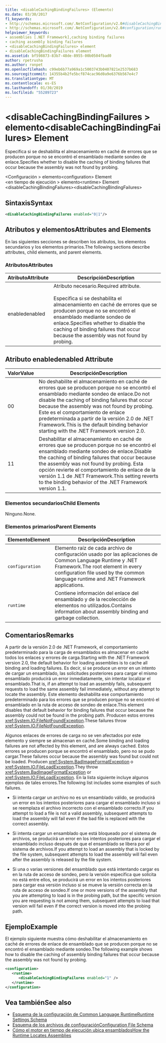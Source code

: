 ```yaml
---
title: <disableCachingBindingFailures> (Elemento)
ms.date: 03/30/2017
f1_keywords:
- http://schemas.microsoft.com/.NetConfiguration/v2.0#disableCachingBindingFailures
- http://schemas.microsoft.com/.NetConfiguration/v2.0#configuration/runtime/disableCachingBindingFailures
helpviewer_keywords:
- assemblies [.NET Framework],caching binding failures
- caching assembly binding failures
- <disableCachingBindingFailures> element
- disableCachingBindingFailures element
ms.assetid: bf598873-83b7-48de-8955-00b0504fbad0
author: rpetrusha
ms.author: ronpet
ms.openlocfilehash: c99eb6b77a969a1c5003743b0407821e2537b683
ms.sourcegitcommit: 14355b4b2fe5bcf874cac96d0a9e6376b567e4c7
ms.translationtype: MT
ms.contentlocale: es-ES
ms.lasthandoff: 01/30/2019
ms.locfileid: "55289723"
---
```

# <a name="disablecachingbindingfailures-element"></a><span data-ttu-id="89f80-102">\<disableCachingBindingFailures > elemento</span><span class="sxs-lookup"><span data-stu-id="89f80-102">\<disableCachingBindingFailures> Element</span></span>
<span data-ttu-id="89f80-103">Especifica si se deshabilita el almacenamiento en caché de errores que se producen porque no se encontró el ensamblado mediante sondeo de enlace.</span><span class="sxs-lookup"><span data-stu-id="89f80-103">Specifies whether to disable the caching of binding failures that occur because the assembly was not found by probing.</span></span>  
  
 <span data-ttu-id="89f80-104">\<Configuración > elemento</span><span class="sxs-lookup"><span data-stu-id="89f80-104">\<configuration> Element</span></span>  
<span data-ttu-id="89f80-105">\<en tiempo de ejecución > elemento</span><span class="sxs-lookup"><span data-stu-id="89f80-105">\<runtime> Element</span></span>  
<span data-ttu-id="89f80-106">\<disableCachingBindingFailures></span><span class="sxs-lookup"><span data-stu-id="89f80-106">\<disableCachingBindingFailures></span></span>  
  
## <a name="syntax"></a><span data-ttu-id="89f80-107">Sintaxis</span><span class="sxs-lookup"><span data-stu-id="89f80-107">Syntax</span></span>  
  
```xml  
<disableCachingBindingFailures enabled="0|1"/>  
```  
  
## <a name="attributes-and-elements"></a><span data-ttu-id="89f80-108">Atributos y elementos</span><span class="sxs-lookup"><span data-stu-id="89f80-108">Attributes and Elements</span></span>  
 <span data-ttu-id="89f80-109">En las siguientes secciones se describen los atributos, los elementos secundarios y los elementos primarios.</span><span class="sxs-lookup"><span data-stu-id="89f80-109">The following sections describe attributes, child elements, and parent elements.</span></span>  
  
### <a name="attributes"></a><span data-ttu-id="89f80-110">Atributos</span><span class="sxs-lookup"><span data-stu-id="89f80-110">Attributes</span></span>  
  
|<span data-ttu-id="89f80-111">Atributo</span><span class="sxs-lookup"><span data-stu-id="89f80-111">Attribute</span></span>|<span data-ttu-id="89f80-112">Descripción</span><span class="sxs-lookup"><span data-stu-id="89f80-112">Description</span></span>|  
|---------------|-----------------|  
|<span data-ttu-id="89f80-113">enabled</span><span class="sxs-lookup"><span data-stu-id="89f80-113">enabled</span></span>|<span data-ttu-id="89f80-114">Atributo necesario.</span><span class="sxs-lookup"><span data-stu-id="89f80-114">Required attribute.</span></span><br /><br /> <span data-ttu-id="89f80-115">Especifica si se deshabilita el almacenamiento en caché de errores que se producen porque no se encontró el ensamblado mediante sondeo de enlace.</span><span class="sxs-lookup"><span data-stu-id="89f80-115">Specifies whether to disable the caching of binding failures that occur because the assembly was not found by probing.</span></span>|  
  
## <a name="enabled-attribute"></a><span data-ttu-id="89f80-116">Atributo enabled</span><span class="sxs-lookup"><span data-stu-id="89f80-116">enabled Attribute</span></span>  
  
|<span data-ttu-id="89f80-117">Valor</span><span class="sxs-lookup"><span data-stu-id="89f80-117">Value</span></span>|<span data-ttu-id="89f80-118">Descripción</span><span class="sxs-lookup"><span data-stu-id="89f80-118">Description</span></span>|  
|-----------|-----------------|  
|<span data-ttu-id="89f80-119">0</span><span class="sxs-lookup"><span data-stu-id="89f80-119">0</span></span>|<span data-ttu-id="89f80-120">No deshabilite el almacenamiento en caché de errores que se producen porque no se encontró el ensamblado mediante sondeo de enlace.</span><span class="sxs-lookup"><span data-stu-id="89f80-120">Do not disable the caching of binding failures that occur because the assembly was not found by probing.</span></span> <span data-ttu-id="89f80-121">Este es el comportamiento de enlace predeterminada a partir de la versión 2.0 de .NET Framework.</span><span class="sxs-lookup"><span data-stu-id="89f80-121">This is the default binding behavior starting with the .NET Framework version 2.0.</span></span>|  
|<span data-ttu-id="89f80-122">1</span><span class="sxs-lookup"><span data-stu-id="89f80-122">1</span></span>|<span data-ttu-id="89f80-123">Deshabilitar el almacenamiento en caché de errores que se producen porque no se encontró el ensamblado mediante sondeo de enlace.</span><span class="sxs-lookup"><span data-stu-id="89f80-123">Disable the caching of binding failures that occur because the assembly was not found by probing.</span></span> <span data-ttu-id="89f80-124">Esta opción revierte el comportamiento de enlace de la versión 1.1 de .NET Framework.</span><span class="sxs-lookup"><span data-stu-id="89f80-124">This setting reverts to the binding behavior of the .NET Framework version 1.1.</span></span>|  
  
### <a name="child-elements"></a><span data-ttu-id="89f80-125">Elementos secundarios</span><span class="sxs-lookup"><span data-stu-id="89f80-125">Child Elements</span></span>  
 <span data-ttu-id="89f80-126">Ninguno.</span><span class="sxs-lookup"><span data-stu-id="89f80-126">None.</span></span>  
  
### <a name="parent-elements"></a><span data-ttu-id="89f80-127">Elementos primarios</span><span class="sxs-lookup"><span data-stu-id="89f80-127">Parent Elements</span></span>  
  
|<span data-ttu-id="89f80-128">Elemento</span><span class="sxs-lookup"><span data-stu-id="89f80-128">Element</span></span>|<span data-ttu-id="89f80-129">Descripción</span><span class="sxs-lookup"><span data-stu-id="89f80-129">Description</span></span>|  
|-------------|-----------------|  
|`configuration`|<span data-ttu-id="89f80-130">Elemento raíz de cada archivo de configuración usado por las aplicaciones de Common Language Runtime y .NET Framework.</span><span class="sxs-lookup"><span data-stu-id="89f80-130">The root element in every configuration file used by the common language runtime and .NET Framework applications.</span></span>|  
|`runtime`|<span data-ttu-id="89f80-131">Contiene información del enlace del ensamblado y de la recolección de elementos no utilizados.</span><span class="sxs-lookup"><span data-stu-id="89f80-131">Contains information about assembly binding and garbage collection.</span></span>|  
  
## <a name="remarks"></a><span data-ttu-id="89f80-132">Comentarios</span><span class="sxs-lookup"><span data-stu-id="89f80-132">Remarks</span></span>  
 <span data-ttu-id="89f80-133">A partir de la versión 2.0 de .NET Framework, el comportamiento predeterminado para la carga de ensamblados es almacenar en caché todos los enlaces y errores de carga.</span><span class="sxs-lookup"><span data-stu-id="89f80-133">Starting with the .NET Framework version 2.0, the default behavior for loading assemblies is to cache all binding and loading failures.</span></span> <span data-ttu-id="89f80-134">Es decir, si se produce un error en un intento de cargar un ensamblado, las solicitudes posteriores para cargar el mismo ensamblado producirá un error inmediatamente, sin intentar localizar el ensamblado.</span><span class="sxs-lookup"><span data-stu-id="89f80-134">That is, if an attempt to load an assembly fails, subsequent requests to load the same assembly fail immediately, without any attempt to locate the assembly.</span></span> <span data-ttu-id="89f80-135">Este elemento deshabilita ese comportamiento predeterminado para los errores que se producen porque no se encontró el ensamblado en la ruta de acceso de sondeo de enlace.</span><span class="sxs-lookup"><span data-stu-id="89f80-135">This element disables that default behavior for binding failures that occur because the assembly could not be found in the probing path.</span></span> <span data-ttu-id="89f80-136">Producen estos errores <xref:System.IO.FileNotFoundException>.</span><span class="sxs-lookup"><span data-stu-id="89f80-136">These failures throw <xref:System.IO.FileNotFoundException>.</span></span>  
  
 <span data-ttu-id="89f80-137">Algunos enlaces de errores de carga no se ven afectados por este elemento y siempre se almacenan en caché.</span><span class="sxs-lookup"><span data-stu-id="89f80-137">Some binding and loading failures are not affected by this element, and are always cached.</span></span> <span data-ttu-id="89f80-138">Estos errores se producen porque se encontró el ensamblado, pero no se pudo cargar.</span><span class="sxs-lookup"><span data-stu-id="89f80-138">These failures occur because the assembly was found but could not be loaded.</span></span> <span data-ttu-id="89f80-139">Producen <xref:System.BadImageFormatException> o <xref:System.IO.FileLoadException>.</span><span class="sxs-lookup"><span data-stu-id="89f80-139">They throw <xref:System.BadImageFormatException> or <xref:System.IO.FileLoadException>.</span></span> <span data-ttu-id="89f80-140">En la lista siguiente incluye algunos ejemplos de tales errores.</span><span class="sxs-lookup"><span data-stu-id="89f80-140">The following list includes some examples of such failures.</span></span>  
  
-   <span data-ttu-id="89f80-141">Si intenta cargar un archivo no es un ensamblado válido, se producirá un error en los intentos posteriores para cargar el ensamblado incluso si se reemplaza el archivo incorrecto con el ensamblado correcto.</span><span class="sxs-lookup"><span data-stu-id="89f80-141">If you attempt to load a file is not a valid assembly, subsequent attempts to load the assembly will fail even if the bad file is replaced with the correct assembly.</span></span>  
  
-   <span data-ttu-id="89f80-142">Si intenta cargar un ensamblado que está bloqueado por el sistema de archivos, se producirá un error en los intentos posteriores para cargar el ensamblado incluso después de que el ensamblado se libera por el sistema de archivos.</span><span class="sxs-lookup"><span data-stu-id="89f80-142">If you attempt to load an assembly that is locked by the file system, subsequent attempts to load the assembly will fail even after the assembly is released by the file system.</span></span>  
  
-   <span data-ttu-id="89f80-143">Si una o varias versiones del ensamblado que está intentando cargar es en la ruta de acceso de sondeo, pero la versión específica que solicita no está entre ellos, se producirá un error en los intentos posteriores para cargar esa versión incluso si se mueve la versión correcta en la ruta de acceso de sondeo.</span><span class="sxs-lookup"><span data-stu-id="89f80-143">If one or more versions of the assembly that you are attempting to load is in the probing path, but the specific version you are requesting is not among them, subsequent attempts to load that version will fail even if the correct version is moved into the probing path.</span></span>  
  
## <a name="example"></a><span data-ttu-id="89f80-144">Ejemplo</span><span class="sxs-lookup"><span data-stu-id="89f80-144">Example</span></span>  
 <span data-ttu-id="89f80-145">El ejemplo siguiente muestra cómo deshabilitar el almacenamiento en caché de errores de enlace de ensamblado que se producen porque no se encontró el ensamblado mediante sondeo.</span><span class="sxs-lookup"><span data-stu-id="89f80-145">The following example shows how to disable the caching of assembly binding failures that occur because the assembly was not found by probing.</span></span>  
  
```xml  
<configuration>  
   <runtime>  
      <disableCachingBindingFailures enabled="1" />  
   </runtime>  
</configuration>  
```  
  
## <a name="see-also"></a><span data-ttu-id="89f80-146">Vea también</span><span class="sxs-lookup"><span data-stu-id="89f80-146">See also</span></span>
- [<span data-ttu-id="89f80-147">Esquema de la configuración de Common Language Runtime</span><span class="sxs-lookup"><span data-stu-id="89f80-147">Runtime Settings Schema</span></span>](../../../../../docs/framework/configure-apps/file-schema/runtime/index.md)
- [<span data-ttu-id="89f80-148">Esquema de los archivos de configuración</span><span class="sxs-lookup"><span data-stu-id="89f80-148">Configuration File Schema</span></span>](../../../../../docs/framework/configure-apps/file-schema/index.md)
- [<span data-ttu-id="89f80-149">Cómo el motor en tiempo de ejecución ubica ensamblados</span><span class="sxs-lookup"><span data-stu-id="89f80-149">How the Runtime Locates Assemblies</span></span>](../../../../../docs/framework/deployment/how-the-runtime-locates-assemblies.md)
